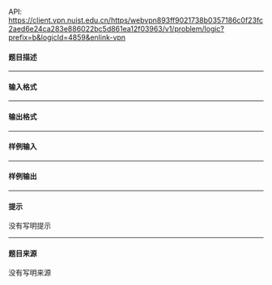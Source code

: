API: https://client.vpn.nuist.edu.cn/https/webvpn893ff9021738b0357186c0f23fc2aed6e24ca283e886022bc5d861ea12f03963/v1/problem/logic?prefix=b&logicId=4859&enlink-vpn

#### 题目描述

---

#### 输入格式

---

#### 输出格式

---

#### 样例输入

---

#### 样例输出

---

#### 提示

没有写明提示

---

#### 题目来源

没有写明来源